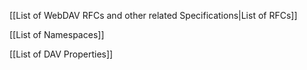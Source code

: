 <!-- --- title:DAVWiki -->

[[List of WebDAV RFCs and other related Specifications|List of RFCs]]

[[List of Namespaces]]

[[List of DAV Properties]]
